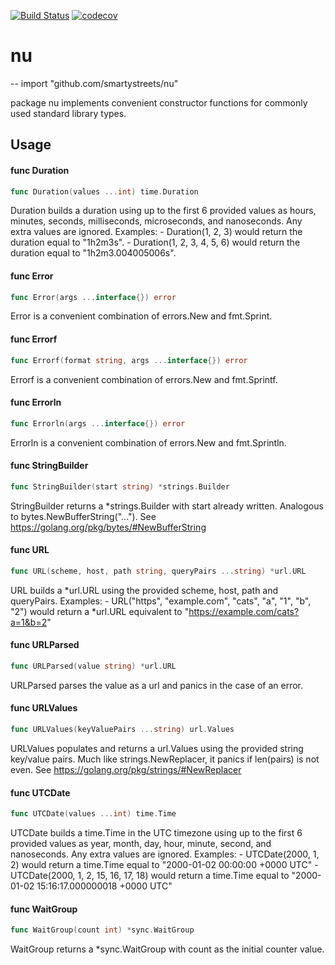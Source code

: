 [![Build Status](https://travis-ci.org/smartystreets/nu.svg?branch=master)](https://travis-ci.org/smartystreets/nu)
[![codecov](https://codecov.io/gh/smartystreets/nu/branch/master/graph/badge.svg)](https://codecov.io/gh/smartystreets/nu)

# nu
--
    import "github.com/smartystreets/nu"

package nu implements convenient constructor functions for commonly used
standard library types.

## Usage

#### func  Duration

```go
func Duration(values ...int) time.Duration
```
Duration builds a duration using up to the first 6 provided values as hours,
minutes, seconds, milliseconds, microseconds, and nanoseconds. Any extra values
are ignored. Examples: - Duration(1, 2, 3) would return the duration equal to
"1h2m3s". - Duration(1, 2, 3, 4, 5, 6) would return the duration equal to
"1h2m3.004005006s".

#### func  Error

```go
func Error(args ...interface{}) error
```
Error is a convenient combination of errors.New and fmt.Sprint.

#### func  Errorf

```go
func Errorf(format string, args ...interface{}) error
```
Errorf is a convenient combination of errors.New and fmt.Sprintf.

#### func  Errorln

```go
func Errorln(args ...interface{}) error
```
Errorln is a convenient combination of errors.New and fmt.Sprintln.

#### func  StringBuilder

```go
func StringBuilder(start string) *strings.Builder
```
StringBuilder returns a *strings.Builder with start already written. Analogous
to bytes.NewBufferString("..."). See
https://golang.org/pkg/bytes/#NewBufferString

#### func  URL

```go
func URL(scheme, host, path string, queryPairs ...string) *url.URL
```
URL builds a *url.URL using the provided scheme, host, path and queryPairs.
Examples: - URL("https", "example.com", "cats", "a", "1", "b", "2") would return
a *url.URL equivalent to "https://example.com/cats?a=1&b=2"

#### func  URLParsed

```go
func URLParsed(value string) *url.URL
```
URLParsed parses the value as a url and panics in the case of an error.

#### func  URLValues

```go
func URLValues(keyValuePairs ...string) url.Values
```
URLValues populates and returns a url.Values using the provided string key/value
pairs. Much like strings.NewReplacer, it panics if len(pairs) is not even. See
https://golang.org/pkg/strings/#NewReplacer

#### func  UTCDate

```go
func UTCDate(values ...int) time.Time
```
UTCDate builds a time.Time in the UTC timezone using up to the first 6 provided
values as year, month, day, hour, minute, second, and nanoseconds. Any extra
values are ignored. Examples: - UTCDate(2000, 1, 2) would return a time.Time
equal to "2000-01-02 00:00:00 +0000 UTC" - UTCDate(2000, 1, 2, 15, 16, 17, 18)
would return a time.Time equal to "2000-01-02 15:16:17.000000018 +0000 UTC"

#### func  WaitGroup

```go
func WaitGroup(count int) *sync.WaitGroup
```
WaitGroup returns a *sync.WaitGroup with count as the initial counter value.
